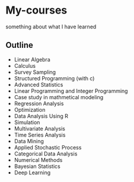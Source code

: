 # My-courses
something about what I have learned
## Outline
* Linear Algebra
* Calculus
* Survey Sampling
* Structured Programming (with c)
* Advanced Statistics
* Linear Programming and  Integer Programming
* Case study in mathmetical modeling
* Regression Analysis
* Optimization
* Data Analysis Using R
* Simulation
* Multivariate Analysis
* Time Series Analysis
* Data Mining
* Applied Stochastic Process
* Categorical Data Analysis
* Numerical Methods
* Bayesian Statistics
* Deep Learning

